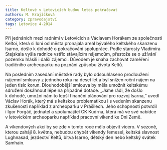 ```yaml
---
title: Keltové v Letovicích budou letos pokračovat
authors: M. Krajíčková
category: zpravodajství
tags: Letovice 4-2014
---
```


Při jednáních mezi radními v Letovicích a Václavem Horákem ze společnosti Keltoi, která si loni od města pronajala areál bývalého keltského skanzenu Isarno, došlo k dohodě o pokračování spolupráce. Podle starosty Vladimíra Stejskala vyšla radnice vstříc stávajícím nájemcům, přestože se o užívání pozemku hlásili i další zájemci. Důvodem je snaha zachovat zaměření tradičního archeoparku na poznání způsobu života Keltů.

Na posledním zasedání městské rady bylo odsouhlaseno prodloužení nájemní smlouvy z jednoho roku na deset let a byl snížen roční nájem na jeden tisíc korun. Dlouhodobější smlouva by měla umožnit keltskému sdružení dosáhnout lépe na případné dotace.
„Jsme rádi, že došlo k dohodě, umožní nám to lepší finanční plánování pro rozvoj Isarna,“ uvedl Václav Horák, který má s keltskou problematikou i s vedením skanzenu zkušenosti například z archeoparku v Prášilech. Jeho schopnosti potvrdil i Igor Forgáč, jednatel a spolumajitel CK Kudrna, která má ve své nabídce v letovickém archeoparku například pracovní víkend ke Dni Země.

A víkendových akcí by se zde v tomto roce mělo objevit vícero. V sezoně, kterou zahájí 8. května, nebudou chybět víkendy řemesel, keltská slavnost Lughnasad, jezdectví Keltů, bitva Isarno, dětský den nebo keltský svátek Samhain.